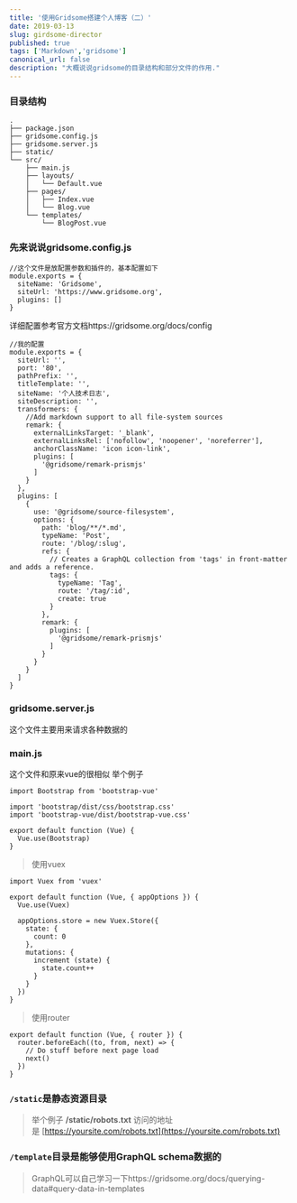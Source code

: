 ```yaml
---
title: '使用Gridsome搭建个人博客（二）'
date: 2019-03-13
slug: girdsome-director
published: true
tags: ['Markdown','gridsome']
canonical_url: false
description: "大概说说gridsome的目录结构和部分文件的作用."
---
```


### 目录结构
```
.
├── package.json
├── gridsome.config.js
├── gridsome.server.js
├── static/
└── src/
    ├── main.js
    ├── layouts/
    │   └── Default.vue
    ├── pages/
    │   ├── Index.vue
    │   └── Blog.vue
    └── templates/
        └── BlogPost.vue
```
### 先来说说gridsome.config.js
```
//这个文件是放配置参数和插件的，基本配置如下
module.exports = {
  siteName: 'Gridsome',
  siteUrl: 'https://www.gridsome.org',
  plugins: []
}
```
详细配置参考官方文档https://gridsome.org/docs/config
```
//我的配置
module.exports = {
  siteUrl: '',
  port: '80',
  pathPrefix: '',
  titleTemplate: '',
  siteName: '个人技术日志',
  siteDescription: '',
  transformers: {
    //Add markdown support to all file-system sources
    remark: {
      externalLinksTarget: '_blank',
      externalLinksRel: ['nofollow', 'noopener', 'noreferrer'],
      anchorClassName: 'icon icon-link',
      plugins: [
        '@gridsome/remark-prismjs'
      ]
    }
  },
  plugins: [
    {
      use: '@gridsome/source-filesystem',
      options: {
        path: 'blog/**/*.md',
        typeName: 'Post',
        route: '/blog/:slug',
        refs: {
          // Creates a GraphQL collection from 'tags' in front-matter and adds a reference.
          tags: {
            typeName: 'Tag',
            route: '/tag/:id',
            create: true
          }
        },
        remark: {
          plugins: [
            '@gridsome/remark-prismjs'
          ]
        }
      }
    }
  ]
}
```
### gridsome.server.js
这个文件主要用来请求各种数据的

### main.js
这个文件和原来vue的很相似
举个例子
```
import Bootstrap from 'bootstrap-vue'

import 'bootstrap/dist/css/bootstrap.css'
import 'bootstrap-vue/dist/bootstrap-vue.css'

export default function (Vue) {
  Vue.use(Bootstrap)
}
```
> 使用vuex

```
import Vuex from 'vuex'

export default function (Vue, { appOptions }) {
  Vue.use(Vuex)
  
  appOptions.store = new Vuex.Store({
    state: {
      count: 0
    },
    mutations: {
      increment (state) {
        state.count++
      }
    }
  })
}
```
> 使用router

```
export default function (Vue, { router }) {
  router.beforeEach((to, from, next) => {
    // Do stuff before next page load
    next()
  })
}
```
### `/static`是静态资源目录
> 举个例子
> **/static/robots.txt** 访问的地址是 [https://yoursite.com/robots.txt](https://yoursite.com/robots.txt)

### `/template`目录是能够使用GraphQL schema数据的
> GraphQL可以自己学习一下https://gridsome.org/docs/querying-data#query-data-in-templates
